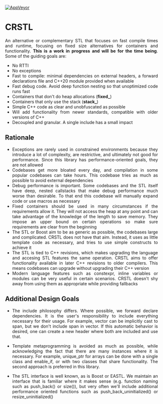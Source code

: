 [![AppVeyor](https://ci.appveyor.com/api/projects/status/7ig4jp76wia7xn1k?svg=true)](https://ci.appveyor.com/project/redorav/crstl)
<div align="justify">

# CRSTL
An alternative or complementary STL that focuses on fast compile times and runtime, focusing on fixed size alternatives for containers and functionality. **This is a work in progress and will be for the time being**. Some of the guiding goals are:

- No RTTI
- No exceptions
- Fast to compile: minimal dependencies on external headers, a forward declarations file and C++20 module provided when available
- Fast debug code. Avoid deep function nesting so that unoptimized code runs fast
- Containers that don't do heap allocations (**fixed_**)
- Containers that only use the stack (**stack_**)
- Simple C++ code as clear and unobfuscated as possible
- Will add functionality from newer standards, compatible with older versions of C++
- Decoupled and granular. A single include has a small impact

## Rationale

- Exceptions are rarely used in constrained environments because they introduce a lot of complexity, are restrictive, and ultimately not good for performance. Since this library has performance-oriented goals, they are not allowed
- Codebases get more bloated every day, and compilation in some popular codebases can take hours. This codebase tries as much as possible to avoid external dependencies
- Debug performance is important. Some codebases and the STL itself have deep, nested callstacks that make debug performance much worse than desirable. To that end this codebase will manually expand code or use macros as necessary
- Fixed containers should be used in many circumstances if the requirements allow it. They will not access the heap at any point and can take advantage of the knowledge of the length to save memory. They impose an upper bound on certain operations so make sure requirements are clear from the beginning
- The STL or Boost aim to be as generic as possible, the codebases large and complicated. CRSTL does not have that aim. Instead, it uses as little template code as necessary, and tries to use simple constructs to achieve it
- The STL is tied to C++ revisions, which makes upgrading the language and accesing STL features the same operation. CRSTL aims to offer functionality available in later C++ revisions to older compilers. This means codebases can upgrade without upgrading their C++ version
- Modern language features such as constexpr, inline variables or modules can be very useful in certain scenarios. CRSTL doesn't shy away from using them as appropriate while providing fallbacks

## Additional Design Goals

- The include philosophy differs. Where possible, we forward declare dependencies. It is the user's responsibility to include everything necessary for their usage. For example, vector can be implicitly cast to span, but we don't include span in vector. If this automatic behavior is desired, one can create a new header where both are included and use that.

- Template metaprogramming is avoided as much as possible, while acknowledging the fact that there are many instances where it is necessary. For example, unique_ptr for arrays can be done with a single class and enable_if, or with two classes that share functionality. The second approach is preferred in this library.

- The STL interface is well known, as is Boost or EASTL. We maintain an interface that is familiar where it makes sense (e.g. function naming such as push_back() or size()), but very often we'll include additional performance oriented functions such as push_back_uninitialized() or resize_uninitialized()

</div>
